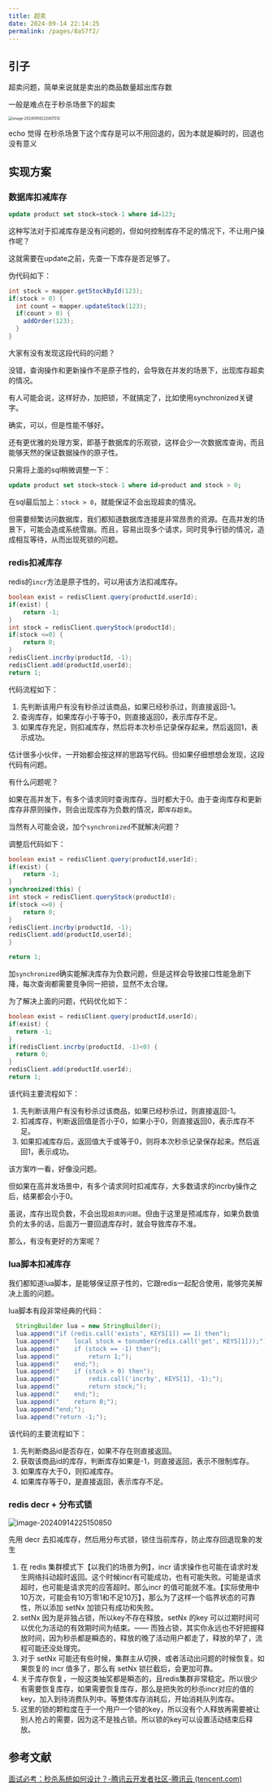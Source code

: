 ```yaml
---
title: 超卖
date: 2024-09-14 22:14:25
permalink: /pages/8a57f2/
---
```

## 引子

超卖问题，简单来说就是卖出的商品数量超出库存数

一般是难点在于秒杀场景下的超卖

<img src="https://echo798.oss-cn-shenzhen.aliyuncs.com/img/202409142224114.png" alt="image-20240914222407012" style="zoom:50%;" />

echo 觉得 在秒杀场景下这个库存是可以不用回退的，因为本就是瞬时的，回退也没有意义

## 实现方案

### 数据库扣减库存

```sql
update product set stock=stock-1 where id=123;
```

这种写法对于扣减库存是没有问题的，但如何控制库存不足的情况下，不让用户操作呢？

这就需要在update之前，先查一下库存是否足够了。

伪代码如下：

```Java
int stock = mapper.getStockById(123);
if(stock > 0) {
  int count = mapper.updateStock(123);
  if(count > 0) {
    addOrder(123);
  }
}
```

大家有没有发现这段代码的问题？

没错，查询操作和更新操作不是原子性的，会导致在并发的场景下，出现库存超卖的情况。

有人可能会说，这样好办，加把锁，不就搞定了，比如使用synchronized关键字。

确实，可以，但是性能不够好。

还有更优雅的处理方案，即基于数据库的乐观锁，这样会少一次数据库查询，而且能够天然的保证数据操作的原子性。

只需将上面的sql稍微调整一下：

```sql
update product set stock=stock-1 where id=product and stock > 0;
```

在sql最后加上：`stock > 0`，就能保证不会出现超卖的情况。

但需要频繁访问数据库，我们都知道数据库连接是非常昂贵的资源。在高并发的场景下，可能会造成系统雪崩。而且，容易出现多个请求，同时竞争行锁的情况，造成相互等待，从而出现死锁的问题。

### redis扣减库存

redis的`incr`方法是原子性的，可以用该方法扣减库存。

```Java
boolean exist = redisClient.query(productId,userId);
if(exist) {
	return -1;
}
int stock = redisClient.queryStock(productId);
if(stock <=0) {
	return 0;
}
redisClient.incrby(productId, -1);
redisClient.add(productId,userId);
return 1;
```

代码流程如下：

1. 先判断该用户有没有秒杀过该商品，如果已经秒杀过，则直接返回-1。
2. 查询库存，如果库存小于等于0，则直接返回0，表示库存不足。
3. 如果库存充足，则扣减库存，然后将本次秒杀记录保存起来。然后返回1，表示成功。

估计很多小伙伴，一开始都会按这样的思路写代码。但如果仔细想想会发现，这段代码有问题。

有什么问题呢？

如果在高并发下，有多个请求同时查询库存，当时都大于0。由于查询库存和更新库存非原则操作，则会出现库存为负数的情况，即`库存超卖`。

当然有人可能会说，加个`synchronized`不就解决问题？

调整后代码如下：

```Java
boolean exist = redisClient.query(productId,userId);
if(exist) {
	return -1;
}
synchronized(this) {
int stock = redisClient.queryStock(productId);
if(stock <=0) {
	return 0;
}
redisClient.incrby(productId, -1);
redisClient.add(productId,userId);
}

return 1;
```

加`synchronized`确实能解决库存为负数问题，但是这样会导致接口性能急剧下降，每次查询都需要竞争同一把锁，显然不太合理。

为了解决上面的问题，代码优化如下：

```Java
boolean exist = redisClient.query(productId,userId);
if(exist) {
  return -1;
}
if(redisClient.incrby(productId, -1)<0) {
  return 0;
}
redisClient.add(productId,userId);
return 1;
```

该代码主要流程如下：

1. 先判断该用户有没有秒杀过该商品，如果已经秒杀过，则直接返回-1。
2. 扣减库存，判断返回值是否小于0，如果小于0，则直接返回0，表示库存不足。
3. 如果扣减库存后，返回值大于或等于0，则将本次秒杀记录保存起来。然后返回1，表示成功。

该方案咋一看，好像没问题。

但如果在高并发场景中，有多个请求同时扣减库存，大多数请求的incrby操作之后，结果都会小于0。

虽说，库存出现负数，不会出现`超卖的问题`。但由于这里是预减库存，如果负数值负的太多的话，后面万一要回退库存时，就会导致库存不准。

那么，有没有更好的方案呢？

### lua脚本扣减库存

我们都知道lua脚本，是能够保证原子性的，它跟redis一起配合使用，能够完美解决上面的问题。

lua脚本有段非常经典的代码：

```Java
  StringBuilder lua = new StringBuilder();
  lua.append("if (redis.call('exists', KEYS[1]) == 1) then");
  lua.append("    local stock = tonumber(redis.call('get', KEYS[1]));");
  lua.append("    if (stock == -1) then");
  lua.append("        return 1;");
  lua.append("    end;");
  lua.append("    if (stock > 0) then");
  lua.append("        redis.call('incrby', KEYS[1], -1);");
  lua.append("        return stock;");
  lua.append("    end;");
  lua.append("    return 0;");
  lua.append("end;");
  lua.append("return -1;");
```

该代码的主要流程如下：

1. 先判断商品id是否存在，如果不存在则直接返回。
2. 获取该商品id的库存，判断库存如果是-1，则直接返回，表示不限制库存。
3. 如果库存大于0，则扣减库存。
4. 如果库存等于0，是直接返回，表示库存不足。

### redis decr + 分布式锁

![image-20240914225150850](https://echo798.oss-cn-shenzhen.aliyuncs.com/img/202409142251949.png)

先用 decr 去扣减库存，然后用分布式锁，锁住当前库存，防止库存回退现象的发生

1. 在 redis 集群模式下【以我们的场景为例】，incr 请求操作也可能在请求时发生网络抖动超时返回。这个时候incr有可能成功，也有可能失败。可能是请求超时，也可能是请求完的应答超时。那么incr 的值可能就不准。【实际使用中10万次，可能会有10万零1和不足10万】，那么为了这样一个临界状态的可靠性，所以添加 setNx 加锁只有成功和失败。
2. setNx 因为是非独占锁，所以key不存在释放。setNx 的key 可以过期时间可以优化为活动的有效期时间为结束。—— 而独占锁，其实你永远也不好把握释放时间，因为秒杀都是瞬态的，释放的晚了活动用户都走了，释放的早了，流程可能还没处理完。
3. 对于 setNx 可能还有些时候，集群主从切换，或者活动出问题的时候恢复。如果恢复的 incr 值多了，那么有 setNx 锁拦截后，会更加可靠。
4. 关于库存恢复，一般这类抽奖都是瞬态的，且redis集群非常稳定。所以很少有需要恢复库存，如果需要恢复库存，那么是把失败的秒杀incr对应的值的key，加入到待消费队列中。等整体库存消耗后，开始消耗队列库存。
5. 这里的锁的颗粒度在于一个用户一个锁的key，所以没有个人释放再需要被让别人抢占的需要，因为这不是独占锁。所以锁的key可以设置活动结束后释放。

## 参考文献

[面试必考：秒杀系统如何设计？-腾讯云开发者社区-腾讯云 (tencent.com)](https://cloud.tencent.com/developer/article/1863530)